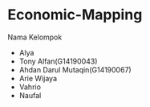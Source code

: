 # Economic-Mapping
Nama Kelompok
- Alya
- Tony Alfan(G14190043)
- Ahdan Darul Mutaqin(G14190067)
- Arie Wijaya
- Vahrio 
- Naufal

